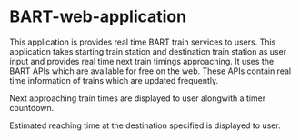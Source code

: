 # BART-web-application

This application is provides real time BART train services to users. 
This application takes starting train station and destination train station as user input and provides real time next train timings approaching.
It uses the BART APIs which are available for free on the web. These APIs contain real time information of trains which are updated frequently. 

Next approaching train times are displayed to user alongwith a timer countdown. 

Estimated reaching time at the destination specified is displayed to user.
